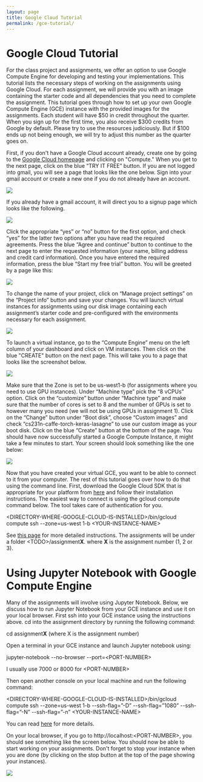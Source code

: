 ```yaml
---
layout: page
title: Google Cloud Tutorial
permalink: /gce-tutorial/
---
```

# Google Cloud Tutorial #

For the class project and assignments, we offer an option to use Google Compute Engine for developing and testing your 
implementations. This tutorial lists the necessary steps of working on the assignments using Google Cloud. 
For each assignment, we will provide you with an image containing the starter code and all dependencies that you need to 
complete the assignment. This tutorial goes through how to set up your own Google Compute Engine (GCE) instance with the 
provided images for the assignments. Each student will have $50 in credit throughout the quarter. When you sign up for the first time, you also receive $300 credits from Google by default. Please try to use the resources judiciously. But if $100 ends up not being enough, we will try to adjust this number as the quarter goes on.

First, if you don't have a Google Cloud account already, create one by going to the [Google Cloud homepage](https://cloud.google.com/?utm_source=google&utm_medium=cpc&utm_campaign=2015-q2-cloud-na-gcp-skws-freetrial-en&gclid=CP2e4PPpiNMCFU9bfgodGHsA1A "Title") and clicking on "Compute." When you get to the next page, click on the blue “TRY IT FREE” button. If you are not logged into gmail, you will see a page that looks like the one below. Sign into your gmail account or create a new one if you do not already have an account. 

<div class='fig figcenter fighighlight'>
  <img src='/assets/cloud-launching-screen.png'>
</div>

If you already have a gmail account, it will direct you to a signup page which looks like the following.
<div class='fig figcenter fighighlight'>
  <img src='/assets/cloud-for-free.png'>
</div>

Click the appropriate “yes” or “no” button for the first option, and check “yes” for the latter two options after you have read the required agreements. Press the blue “Agree and continue” button to continue to the next page to enter the requested information (your name, billing address and credit card information). Once you have entered the required information, press the blue “Start my free trial” button. You will be greeted by a page like this: 

<div class='fig figcenter fighighlight'>
  <img src='/assets/cloud-dashboard-screen.png'>
</div>

To change the name of your project, click on “Manage project settings” on the “Project info” button and save your changes. 
You will launch virtual instances for assignments using our disk image containing each assignment’s starter code and pre-configured with the environments necessary for each assignment. 

<div class='fig figcenter fighighlight'>
  <img src='/assets/cloud-instance-dashboard-screen.png'>
</div>

To launch a virtual instance, go to the “Compute Engine” menu on the left column of your dashboard and click on VM instances.  Then click on the blue "CREATE" button on the next page. This will take you to a page that looks like the screenshot below.

<div class='fig figcenter fighighlight'>
  <img src='/assets/cloud-create-instance-screen.png'>
</div>

Make sure that the Zone is set to be us-west1-b (for assignments where you need to use GPU instances). Under “Machine type” pick the “8 vCPUs” option. Click on the “customize” button under “Machine type” and make sure that the number of cores is set to 8 and the number of GPUs is set to however many you need (we will not be using GPUs in assignment 1). Click on the “Change” button under “Boot disk”, choose “Custom images” and check “cs231n-caffe-torch-keras-lasagne” to use our custom image as your boot disk. Click on the blue “Create” button at the bottom of the page. You should have now successfully started a Google Compute Instance, it might take a few minutes to start. Your screen should look something like the one below:

<div class='fig figcenter fighighlight'>
  <img src='/assets/cloud-instance-started.png'>
</div>

Now that you have created your virtual GCE, you want to be able to connect to it from your computer. The rest of this tutorial goes over how to do that using the command line. First, download the Google Cloud SDK that is appropriate for your platform from [here](https://cloud.google.com/sdk/docs/ "Title") and follow their installation instructions. The easiest way to connect is using the gcloud compute command below. The tool takes care of authentication for you.

\<DIRECTORY-WHERE-GOOGLE-CLOUD-IS-INSTALLED\>/bin/gcloud compute ssh --zone=us-west 1-b \<YOUR-INSTANCE-NAME\>

See [this page](https://cloud.google.com/compute/docs/instances/connecting-to-instance "Title") for more detailed instructions.
The assignments will be under a folder \<TODO\>/assignment**X**. where **X** is the assignment number (1, 2 or 3).

# Using Jupyter Notebook with Google Compute Engine # 
Many of the assignments will involve using Jupyter Notebook. Below, we discuss how to run Jupyter Notebook from your GCE instance and use it on your local browser. First ssh into your GCE instance using the instructions above. cd into the assignment directory by running the following command:

cd assignment**X** (where X is the assignment number)

Open a terminal in your GCE instance and launch Jupyter notebook using:

jupyter-notebook --no-browser --port=\<PORT-NUMBER\> 

I usually use 7000 or 8000 for \<PORT-NUMBER\>

Then open another console on your local machine and run the following command:

\<DIRECTORY-WHERE-GOOGLE-CLOUD-IS-INSTALLED\>/bin/gcloud compute ssh --zone=us-west 1-b --ssh-flag=”-D” --ssh-flag=”1080” --ssh-flag=”-N” --ssh-flag=”-n” \<YOUR-INSTANCE-NAME\>

You can read [here](https://haroldsoh.com/2016/04/28/set-up-anaconda-ipython-tensorflow-julia-on-a-google-compute-engine-vm/ "Title") for more details.

On your local browser, if you go to http://localhost:\<PORT-NUMBER\>, you should see something like the screen below. You should now be able to start working on your assignments. Don't forget to stop your instance when you are done (by clicking on the stop button at the top of the page showing your instances). 

<div class='fig figcenter fighighlight'>
  <img src='/assets/jupyter-screen.png'>
</div>


